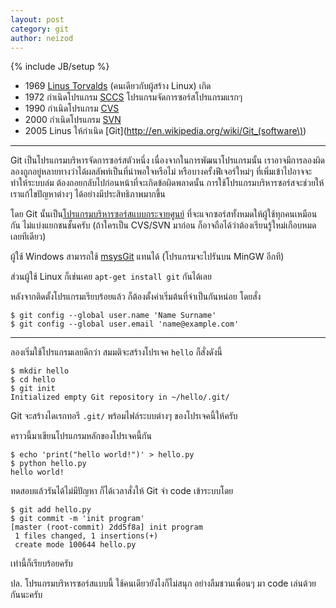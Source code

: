 ```yaml
---
layout: post
category: git
author: neizod
---
```

{% include JB/setup %}

- 1969 [Linus Torvalds](http://en.wikipedia.org/wiki/Linus_Torvalds) (คนเดียวกับผู้สร้าง Linux) เกิด
- 1972 กำเนิดโปรแกรม [SCCS](http://en.wikipedia.org/wiki/Source_Code_Control_System) โปรแกรมจัดการซอร์สโปรแกรมแรกๆ
- 1990 กำเนิดโปรแกรม [CVS](http://en.wikipedia.org/wiki/Concurrent_Versions_System)
- 2000 กำเนิดโปรแกรม [SVN](http://en.wikipedia.org/wiki/Apache_Subversion)
- 2005 Linus ให้กำเนิด [Git](http://en.wikipedia.org/wiki/Git_(software\))

---

Git เป็นโปรแกรมบริหารจัดการซอร์สตัวหนึ่ง เนื่องจากในการพัฒนาโปรแกรมนั้น เราอาจมีการลองผิดลองถูกอยู่หลายทางว่าได้ผลลัพท์เป็นที่น่าพอใจหรือไม่ หรือบางครั้งฟีเจอร์ใหม่ๆ ที่เพิ่มเข้าไปอาจจะทำให้ระบบล่ม ต้องถอยกลับไปก่อนหน้าที่จะเกิดข้อผิดพลาดนั้น การใช้โปรแกรมบริหารซอร์สจะช่วยให้เราแก้ไขปัญหาต่างๆ ได้อย่างมีประสิทธิภาพมากขึ้น

โดย Git นั้นเป็น[โปรแกรมบริหารซอร์สแบบกระจายศูนย์](http://en.wikipedia.org/wiki/Distributed_revision_control) ที่จะแจกซอร์สทั้งหมดให้ผู้ใช้ทุกคนเหมือนกัน ไม่แบ่งแยกชนชั้นครับ (ถ้าใครเป็น CVS/SVN มาก่อน ก็อาจถือได้ว่าต้องเรียนรู้ใหม่เกือบหมดเลยทีเดียว)

ผู้ใช้ Windows สามารถใช้ [msysGit](http://code.google.com/p/msysgit/) แทนได้ (โปรแกรมจะไปรันบน MinGW อีกที)

ส่วนผู้ใช้ Linux ก็เช่นเคย `apt-get install git` กันได้เลย

หลังจากติดตั้งโปรแกรมเรียบร้อยแล้ว ก็ต้องตั้งค่าเริ่มต้นที่จำเป็นกันหน่อย โดยสั่ง

    $ git config --global user.name 'Name Surname'
    $ git config --global user.email 'name@example.com'

---

ลองเริ่มใช้โปรแกรมเลยดีกว่า สมมติจะสร้างโปรเจค `hello` ก็สั่งดังนี้

    $ mkdir hello
    $ cd hello
    $ git init
    Initialized empty Git repository in ~/hello/.git/

Git จะสร้างไดเรกทอรี `.git/` พร้อมไฟล์ระบบต่างๆ ของโปรเจคนี้ให้ครับ

คราวนี้มาเขียนโปรแกรมหลักของโปรเจคนี้กัน

    $ echo 'print("hello world!")' > hello.py
    $ python hello.py
    hello world!

ทดสอบแล้วรันได้ไม่มีปัญหา ก็ได้เวลาสั่งให้ Git จำ code เข้าระบบโดย

    $ git add hello.py
    $ git commit -m 'init program'
    [master (root-commit) 2dd5f8a] init program
     1 files changed, 1 insertions(+)
     create mode 100644 hello.py

เท่านี้ก็เรียบร้อยครับ

ปล. โปรแกรมบริหารซอร์สแบบนี้ ใช้คนเดียวยังไงก็ไม่สนุก อย่างลืมชวนเพื่อนๆ มา code เล่นด้วยกันนะครับ
